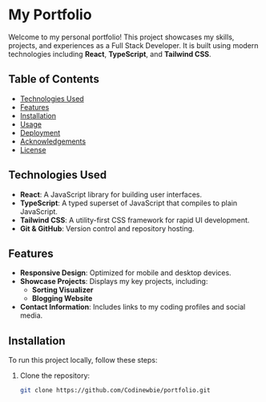 # My Portfolio

Welcome to my personal portfolio! This project showcases my skills, projects, and experiences as a Full Stack Developer. It is built using modern technologies including **React**, **TypeScript**, and **Tailwind CSS**.

## Table of Contents

- [Technologies Used](#technologies-used)
- [Features](#features)
- [Installation](#installation)
- [Usage](#usage)
- [Deployment](#deployment)
- [Acknowledgements](#acknowledgements)
- [License](#license)

## Technologies Used

- **React**: A JavaScript library for building user interfaces.
- **TypeScript**: A typed superset of JavaScript that compiles to plain JavaScript.
- **Tailwind CSS**: A utility-first CSS framework for rapid UI development.
- **Git & GitHub**: Version control and repository hosting.

## Features

- **Responsive Design**: Optimized for mobile and desktop devices.
- **Showcase Projects**: Displays my key projects, including:
  - **Sorting Visualizer**
  - **Blogging Website**
- **Contact Information**: Includes links to my coding profiles and social media.

## Installation

To run this project locally, follow these steps:

1. Clone the repository:
   ```bash
   git clone https://github.com/Codinewbie/portfolio.git
